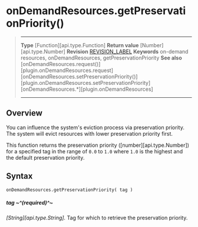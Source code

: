 # onDemandResources.getPreservationPriority()

> --------------------- ------------------------------------------------------------------------------------------
> __Type__              [Function][api.type.Function]
> __Return value__      [Number][api.type.Number]
> __Revision__          [REVISION_LABEL](REVISION_URL)
> __Keywords__          on-demand resources, onDemandResources, getPreservationPriority
> __See also__          [onDemandResources.request()][plugin.onDemandResources.request]
>                       [onDemandResources.setPreservationPriority()][plugin.onDemandResources.setPreservationPriority]
>                       [onDemandResources.*][plugin.onDemandResources]
> --------------------- ------------------------------------------------------------------------------------------


## Overview

You can influence the system's eviction process via preservation priority. The system will evict resources with lower preservation priority first.

This function returns the preservation priority ([number][api.type.Number]) for a specified tag in the range of `0.0` to `1.0` where `1.0` is the highest and the default preservation priority.


## Syntax

	onDemandResources.getPreservationPriority( tag )

##### tag ~^(required)^~
_[String][api.type.String]._ Tag for which to retrieve the preservation priority.
